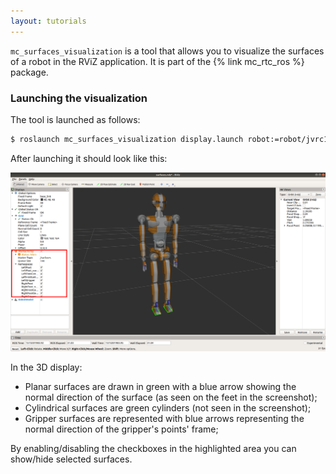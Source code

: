 ```yaml
---
layout: tutorials
---
```


`mc_surfaces_visualization` is a tool that allows you to visualize the surfaces of a robot in the RViZ application. It is part of the {% link mc_rtc_ros %} package.

### Launching the visualization

The tool is launched as follows:

```bash
$ roslaunch mc_surfaces_visualization display.launch robot:=robot/jvrc1
```

After launching it should look like this:

<img src="img/mc_surfaces_visualization.png" alt="mc_surfaces_visualization in action" class="img-fluid" />

In the 3D display:

- Planar surfaces are drawn in green with a blue arrow showing the normal direction of the surface (as seen on the feet in the screenshot);
- Cylindrical surfaces are green cylinders (not seen in the screenshot);
- Gripper surfaces are represented with blue arrows representing the normal direction of the gripper's points' frame;

By enabling/disabling the checkboxes in the highlighted area you can show/hide selected surfaces.
